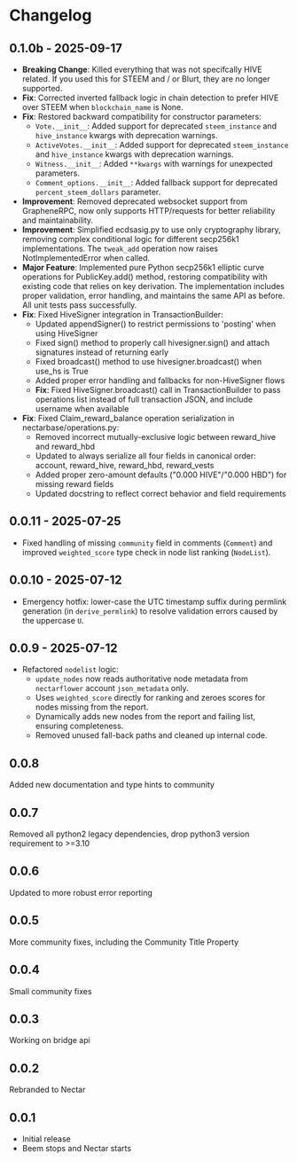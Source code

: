 # Changelog

## 0.1.0b - 2025-09-17

- **Breaking Change**: Killed everything that was not specifcally HIVE related. If you used this for STEEM and / or Blurt, they are no longer supported.
- **Fix**: Corrected inverted fallback logic in chain detection to prefer HIVE over STEEM when `blockchain_name` is None.
- **Fix**: Restored backward compatibility for constructor parameters:
  - `Vote.__init__`: Added support for deprecated `steem_instance` and `hive_instance` kwargs with deprecation warnings.
  - `ActiveVotes.__init__`: Added support for deprecated `steem_instance` and `hive_instance` kwargs with deprecation warnings.
  - `Witness.__init__`: Added `**kwargs` with warnings for unexpected parameters.
  - `Comment_options.__init__`: Added fallback support for deprecated `percent_steem_dollars` parameter.
- **Improvement**: Removed deprecated websocket support from GrapheneRPC, now only supports HTTP/requests for better reliability and maintainability.
- **Improvement**: Simplified ecdsasig.py to use only cryptography library, removing complex conditional logic for different secp256k1 implementations. The `tweak_add` operation now raises NotImplementedError when called.
- **Major Feature**: Implemented pure Python secp256k1 elliptic curve operations for PublicKey.add() method, restoring compatibility with existing code that relies on key derivation. The implementation includes proper validation, error handling, and maintains the same API as before. All unit tests pass successfully.
- **Fix**: Fixed HiveSigner integration in TransactionBuilder:
  - Updated appendSigner() to restrict permissions to 'posting' when using HiveSigner
  - Fixed sign() method to properly call hivesigner.sign() and attach signatures instead of returning early
  - Fixed broadcast() method to use hivesigner.broadcast() when use_hs is True
  - Added proper error handling and fallbacks for non-HiveSigner flows
  - **Fix**: Fixed HiveSigner.broadcast() call in TransactionBuilder to pass operations list instead of full transaction JSON, and include username when available
- **Fix**: Fixed Claim_reward_balance operation serialization in nectarbase/operations.py:
  - Removed incorrect mutually-exclusive logic between reward_hive and reward_hbd
  - Updated to always serialize all four fields in canonical order: account, reward_hive, reward_hbd, reward_vests
  - Added proper zero-amount defaults ("0.000 HIVE"/"0.000 HBD") for missing reward fields
  - Updated docstring to reflect correct behavior and field requirements

## 0.0.11 - 2025-07-25

- Fixed handling of missing `community` field in comments (`Comment`) and improved `weighted_score` type check in node list ranking (`NodeList`).

## 0.0.10 - 2025-07-12

- Emergency hotfix: lower-case the UTC timestamp suffix during permlink generation (in `derive_permlink`) to resolve validation errors caused by the uppercase `U`.

## 0.0.9 - 2025-07-12

- Refactored `nodelist` logic:
  - `update_nodes` now reads authoritative node metadata from `nectarflower` account `json_metadata` only.
  - Uses `weighted_score` directly for ranking and zeroes scores for nodes missing from the report.
  - Dynamically adds new nodes from the report and failing list, ensuring completeness.
  - Removed unused fall-back paths and cleaned up internal code.

## 0.0.8

Added new documentation and type hints to community

## 0.0.7

Removed all python2 legacy dependencies, drop python3 version requirement to >=3.10

## 0.0.6

Updated to more robust error reporting

## 0.0.5

More community fixes, including the Community Title Property

## 0.0.4

Small community fixes

## 0.0.3

Working on bridge api

## 0.0.2

Rebranded to Nectar

## 0.0.1

- Initial release
- Beem stops and Nectar starts
